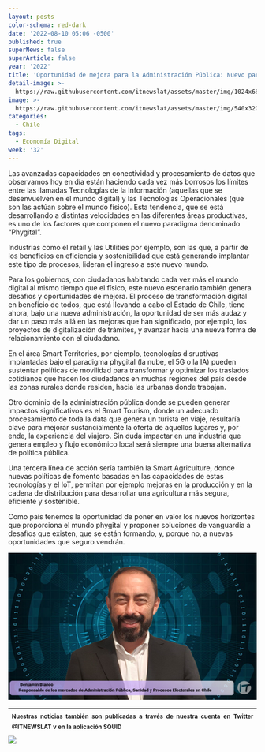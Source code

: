 ```yaml
---
layout: posts
color-schema: red-dark
date: '2022-08-10 05:06 -0500'
published: true
superNews: false
superArticle: false
year: '2022'
title: 'Oportunidad de mejora para la Administración Pública: Nuevo paradigma phygital'
detail-image: >-
  https://raw.githubusercontent.com/itnewslat/assets/master/img/1024x680/Benjamin-Blanco-g.jpg
image: >-
  https://raw.githubusercontent.com/itnewslat/assets/master/img/540x320/Benjamin-Blanco-p.jpg
categories:
  - Chile
tags:
  - Economía Digital
week: '32'
---
```

Las avanzadas capacidades en conectividad y procesamiento de datos que observamos hoy en día están haciendo cada vez más borrosos los límites entre las llamadas Tecnologías de la Información (aquellas que se desenvuelven en el mundo digital) y las Tecnologías Operacionales (que son las actúan sobre el mundo físico). Esta tendencia, que se está desarrollando a distintas velocidades en las diferentes áreas productivas, es uno de los factores que componen el nuevo paradigma denominado “Phygital”.
 
Industrias como el retail y las Utilities por ejemplo, son las que, a partir de los beneficios en eficiencia y sostenibilidad que está generando implantar este tipo de procesos, lideran el ingreso a este nuevo mundo. 
 
Para los gobiernos, con ciudadanos habitando cada vez más el mundo digital al mismo tiempo que el físico, este nuevo escenario también genera desafíos y oportunidades de mejora. El proceso de transformación digital en beneficio de todos, que está llevando a cabo el Estado de Chile, tiene ahora, bajo una nueva administración, la oportunidad de ser más audaz y dar un paso más allá en las mejoras que han significado, por ejemplo, los proyectos de digitalización de trámites, y avanzar hacia una nueva forma de relacionamiento con el ciudadano.
 
En el área Smart Territories, por ejemplo, tecnologías disruptivas implantadas bajo el paradigma phygital (la nube, el 5G o la IA) pueden sustentar políticas de movilidad para transformar y optimizar los traslados cotidianos que hacen los ciudadanos en muchas regiones del país desde las zonas rurales donde residen, hacia las urbanas donde trabajan.
 
Otro dominio de la administración pública donde se pueden generar impactos significativos es el Smart Tourism, donde un adecuado procesamiento de toda la data que genera un turista en viaje, resultaría clave para mejorar sustancialmente la oferta de aquellos lugares y, por ende, la experiencia del viajero.  Sin duda impactar en una industria que genera empleo y flujo económico local será siempre una buena alternativa de política pública.
 
Una tercera línea de acción sería también la Smart Agriculture, donde nuevas políticas de fomento basadas en las capacidades de estas tecnologías y el IoT, permitan por ejemplo mejoras en la producción y en la cadena de distribución para desarrollar una agricultura más segura, eficiente y sostenible.
 
Como país tenemos la oportunidad de poner en valor los nuevos horizontes que proporciona el mundo phygital y proponer soluciones de vanguardia a desafíos que existen, que se están formando, y, porque no, a nuevas oportunidades que seguro vendrán.
 
![](https://raw.githubusercontent.com/itnewslat/assets/master/img/540x320/Benjamin-Blanco-p.jpg)

<table style="height: 42px;" width="569">
<tbody>
<tr>
<td style="text-align: justify;"><sub><strong>Nuestras noticias también son publicadas a través de nuestra cuenta en Twitter <a href="https://twitter.com/itnewslat?lang=es">@ITNEWSLAT</a> y en la aplicación <a href="https://squidapp.co/en/">SQUID</a></strong></sub></td>
</tr>
</tbody>
</table>

<img src="https://tracker.metricool.com/c3po.jpg?hash=56f88a41e39ab42c063cc51676587a04"/>